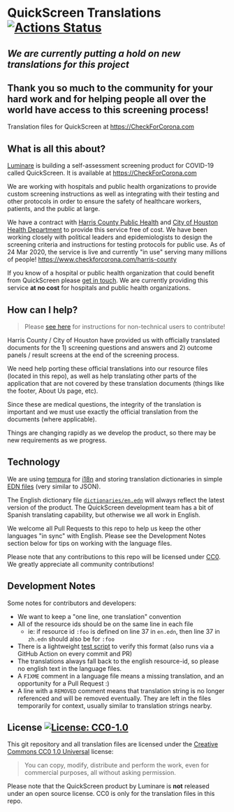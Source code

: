 # QuickScreen Translations [![Actions Status](https://github.com/LuminareMed/quickscreen-translations/workflows/resource-files-ci/badge.svg)](https://github.com/LuminareMed/quickscreen-translations/actions)

## *We are currently putting a hold on new translations for this project* 
**Thank you so much to the community for your hard work and for helping people all over the world have access to this screening process!**
--

Translation files for QuickScreen at https://CheckForCorona.com

## What is all this about?

[Luminare] is building a self-assessment screening product for COVID-19 called
QuickScreen. It is available at https://CheckForCorona.com

We are working with hospitals and public health organizations to provide custom
screening instructions as well as integrating with their testing and other
protocols in order to ensure the safety of healthcare workers, patients, and the
public at large.

We have a contract with [Harris County Public Health] and [City of Houston Health
Department] to provide this service free of cost. We have been working closely
with political leaders and epidemiologists to design the screening criteria and
instructions for testing protocols for public use. As of 24 Mar 2020, the service
is live and currently "in use" serving many millions of people! https://www.checkforcorona.com/harris-county

If you know of a hospital or public health organization that could benefit from
QuickScreen please [get in touch](mailto:alex.fernandez@luminaremed.com). We are
currently providing this service **at no cost** for hospitals and public health
organizations.

[Harris County Public Health]:http://publichealth.harriscountytx.gov/
[City of Houston Health Department]:https://www.houstontx.gov/health/

## How can I help?

> Please [see here](https://gist.github.com/oakmac/4ea7e93d595826993a5843f1d40dd397) for instructions for non-technical users to contribute!

Harris County / City of Houston have provided us with officially translated
documents for the 1) screening questions and answers and 2) outcome panels /
result screens at the end of the screening process.

We need help porting these official translations into our resource files (located
in this repo), as well as help translating other parts of the application that
are not covered by these translation documents (things like the footer, About Us
page, etc).

Since these are medical questions, the integrity of the translation is important
and we must use exactly the official translation from the documents (where
applicable).

Things are changing rapidly as we develop the product, so there may be new
requirements as we progress.

## Technology

We are using [tempura] for [i18n] and storing translation dictionaries in simple
[EDN files] (very similar to JSON).

The English dictionary file [`dictionaries/en.edn`](dictionaries/en.edn) will
always reflect the latest version of the product. The QuickScreen development
team has a bit of Spanish translating capability, but otherwise we all work in
English.

We welcome all Pull Requests to this repo to help us keep the other languages "in
sync" with English. Please see the Development Notes section below for tips on
working with the language files.

Please note that any contributions to this repo will be licensed under [CC0]. We
greatly appreciate all community contributions!

[tempura]:https://github.com/ptaoussanis/tempura
[i18n]:https://en.wikipedia.org/wiki/Internationalization_and_localization
[EDN files]:https://github.com/edn-format/edn
[CC0]:https://creativecommons.org/publicdomain/zero/1.0/

## Development Notes

Some notes for contributors and developers:

- We want to keep a "one line, one translation" convention
- All of the resource ids should be on the same line in each file
  - ie: if resource id `:foo` is defined on line 37 in `en.edn`, then line 37 in `zh.edn` should also be for `:foo`
- There is a lightweight [test script](test.js) to verify this format (also runs via a GitHub Action on every commit and PR)
- The translations always fall back to the english resource-id, so please no english text in the language files.
- A `FIXME` comment in a language file means a missing translation, and an opportunity for a Pull Request :)
- A line with a `REMOVED` comment means that translation string is no longer referenced and will be removed eventually. They are left in the files temporarily for context, usually similar to translation strings nearby.

## License [![License: CC0-1.0](https://licensebuttons.net/l/zero/1.0/80x15.png)](http://creativecommons.org/publicdomain/zero/1.0/)

This git repository and all translation files are licensed under the [Creative
Commons CC0 1.0 Universal] license:

> You can copy, modify, distribute and perform the work, even for commercial purposes, all without asking permission.

Please note that the QuickScreen product by Luminare is **not** released under
an open source license. CC0 is only for the translation files in this repo.

[Creative Commons CC0 1.0 Universal]:https://creativecommons.org/publicdomain/zero/1.0/
[Luminare]:https://www.luminaremed.com/
